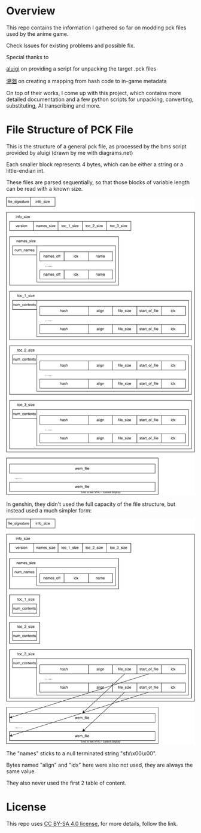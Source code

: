 # Overview

This repo contains the information I gathered so far on modding pck files used by the anime game.

Check Issues for existing problems and possible fix.

Special thanks to

[aluigi](https://zenhax.com/viewtopic.php?t=13348) on providing a script for unpacking the target .pck files

[溯洄](https://github.com/w4123/GenshinVoice) on creating a mapping from hash code to in-game metadata

On top of their works, I come up with this project, which contains more detailed documentation and a few python scripts for unpacking, converting, substituting, AI transcribing and more.

# File Structure of PCK File

This is the structure of a general pck file, as processed by the bms script provided by aluigi (drawn by me with diagrams.net)

Each smaller block represents 4 bytes, which can be either a string or a little-endian int.

These files are parsed sequentially, so that those blocks of variable length can be read with a known size.

![](README.assets/structure.svg)

In genshin, they didn't used the full capacity of the file structure, but instead used a much simpler form:

![](README.assets/structure_in_genshin.svg)

The "names" sticks to a null terminated string "sfx\x00\x00".

Bytes named "align" and "idx" here were also not used, they are always the same value.

They also never used the first 2 table of content.

# License

This repo uses [CC BY-SA 4.0 license](https://creativecommons.org/licenses/by-sa/4.0/), for more details, follow the link. 